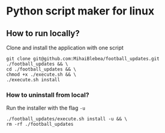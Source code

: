 # Python script maker for linux

## How to run locally?

Clone and install the application with one script
```
git clone git@github.com:MihaiBlebea/football_updates.git ./football_updates && \
cd ./football_updates && \
chmod +x ./execute.sh && \
./execute.sh install
```

### How to uninstall from local?

Run the installer with the flag `-u`
```
./football_updates/execute.sh install -u && \
rm -rf ./football_updates
```